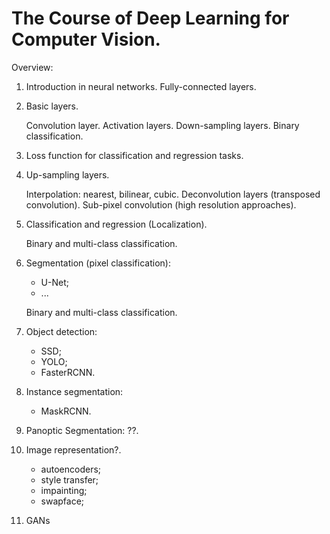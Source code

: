 # The Course of Deep Learning for Computer Vision.

Overview:
1. Introduction in neural networks. 
Fully-connected layers.

2. Basic layers.

    Convolution layer. 
    Activation layers.
    Down-sampling layers.
    Binary classification.

3. Loss function for classification and regression tasks.

4. Up-sampling layers. 
    
    Interpolation: nearest, bilinear, cubic.
    Deconvolution layers (transposed convolution).
    Sub-pixel convolution (high resolution approaches).

5. Classification and regression (Localization).
    
    Binary and multi-class classification.

6. Segmentation (pixel classification): 
    - U-Net;
    - ...
    
    Binary and multi-class classification.

7. Object detection: 
    - SSD; 
    - YOLO; 
    - FasterRCNN.

8. Instance segmentation: 
    - MaskRCNN.

9. Panoptic Segmentation: ??.

10. Image representation?.
    - autoencoders;
    - style transfer;
    - impainting;
    - swapface;

11. GANs
